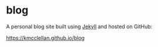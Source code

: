 # blog
A personal blog site built using [Jekyll](https://jekyllrb.com/) and hosted on GitHub:

https://kmcclellan.github.io/blog

